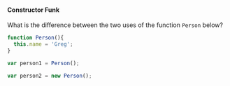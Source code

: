 #### Constructor Funk

What is the difference between the two uses of the function `Person` below?

```js
function Person(){
  this.name = 'Greg';
}

var person1 = Person();

var person2 = new Person();
```

